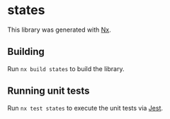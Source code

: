 # states

This library was generated with [Nx](https://nx.dev).

## Building

Run `nx build states` to build the library.

## Running unit tests

Run `nx test states` to execute the unit tests via [Jest](https://jestjs.io).
